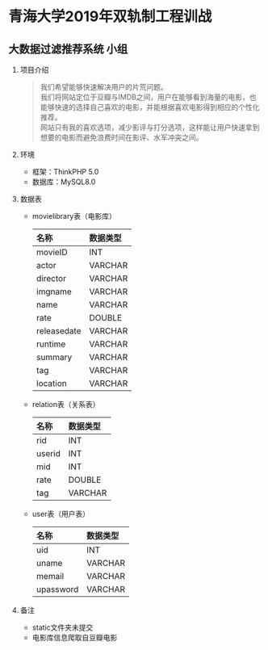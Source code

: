 # 青海大学2019年双轨制工程训战

## 大数据过滤推荐系统 小组

1. 项目介绍
	> 我们希望能够快速解决用户的片荒问题。  
	> 我们将网站定位于豆瓣与IMDB之间，用户在能够看到海量的电影，也能够快速的选择自己喜欢的电影，并能根据喜欢电影得到相应的个性化推荐。  
	> 网站只有我的喜欢选项，减少影评与打分选项，这样能让用户快速拿到想要的电影而避免浪费时间在影评、水军冲突之间。
2. 环境
    * 框架：ThinkPHP 5.0
	* 数据库：MySQL8.0
3. 数据表
	* movielibrary表（电影库）  
		  
		|   名称     |  数据类型  |  
		|   :---     |  :-------  |  
		| movieID    | INT        |  
		| actor      | VARCHAR    |  
		| director   | VARCHAR    |  
		| imgname    | VARCHAR    |  
		| name       | VARCHAR    |  
		| rate       | DOUBLE     |  
		| releasedate| VARCHAR    |  
		| runtime    | VARCHAR    |  
		| summary    | VARCHAR    |  
		| tag        | VARCHAR    |  
		| location   | VARCHAR    |  
		  
	* relation表（关系表）  
	  
		|   名称     |  数据类型  |  
		| :-----     | :--------  |  
		| rid        | INT        |  
		| userid     | INT        |  
		| mid        | INT        |  
		| rate       | DOUBLE     |  
		| tag        | VARCHAR    |  
		  
	* user表（用户表）  
	  
		|   名称     |  数据类型  |  
		| :-----     | :--------  |  
		| uid        | INT        |  
		| uname      | VARCHAR    |  
		| memail     | VARCHAR    |  
		| upassword  | VARCHAR    |  
		  
4. 备注
	* static文件夹未提交  
	* 电影库信息爬取自豆瓣电影
